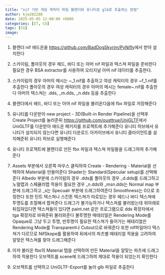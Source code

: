 ```yaml
---
title: "nif 기반 게임 캐릭터 파일 블렌더와 유니티로 glb로 추출하는 방법"
author: kjw202288
date: 2025-05-05 12:00:00 +0800
categories: [IT, CG]
tags: [CG]
image: 
---
```


1. 블렌더 nif 애드온을 <https://github.com/BadDogSkyrim/PyNifly>에서 받아 설치한다

2. 스카이림, 폴아웃의 경우 헤드, 바디 또는 아머 nif 파일과 텍스쳐 파일을 준비한다 필요한 경우 BSA extractor를 사용하여 오리지널 아머 nif 데이터를 추출한다.

3. 스카이림의 경우 아머의 메시는 ~_1.nif를 추출하고 여성 캐릭터의 경우 ~f_1.nif를 추출한다 폴아웃의 경우 여성 캐릭터의 경우 아머의 메시는 female~.nif를 추출한다 아머의 텍스쳐는 .dds, _m.dds, _n.dds 등을 추출한다

4. 블렌더에서 헤드, 바디 또는 아머 nif 파일을 불러온다음에 fbx 파일로 저장해준다

5. 유니티를 다운받아 new project - 3D(Built-in Render Pipeline)을 선택후 Create Project를 눌러준뒤 <https://github.com/ousttrue/UniGLTF>에서 UniGLTF를 다운받아 애드온 패키지를 프로젝트에 추가해준다 유니티 허브에서 유니티가 설치되지 않는다면 유니티 다운로드 아카이브에서 유니티 클라이언트를 설치해준뒤 유니티 허브로 실행해준다

6. 유니티 프로젝트에 블렌더로 만든 fbx 파일과 텍스쳐 파일들을 드래그하여 추가해준다

7. Assets 부분에서 오른쪽 마우스 클릭하여 Create - Rendering - Material을 선택하여 Material을 만들어준다 Shader는 Standard(Specular setup)를 선택해준다 Albedo 부분에 스카이림의 경우 .dds를 폴아웃의 경우 _d.dds를 드래그하고  노멀맵과 스페큘러맵 적용이 필요한 경우 _n.dds와 _msn.dds는 Normal map 부분에 드래그하고 _s는 Specualr 부분에 드래그하여준다 Smoothness는 0으로 조정한다 또한 틴트 텍스쳐나 스킨톤 텍스쳐가 따로있는 경우 헤드나 바디 텍스쳐에 투명도를 조절해서 합쳐준다 드래그가 불가능하거나 텍스쳐를 불러왔는데 위아래로 뒤집혀있다면 텍스쳐들이 있다면 paint.net 같은 프로그램으로 dds 확장자에서 tga 확장자로 바꿔준뒤 불러와준다 불투명한 매테리얼은 Rendering Mode를 Opaque로 그냥 두고 투명, 반투명이 필요한 텍스쳐가 들어가는 매테리얼은 Rendering Mode를 Transparent나 Cutout으로 바꿔준다 또한 nif파일마다 텍스쳐가 다르므로 NifSkope를 활용하여 뒤에서의 파츠별 매테리얼 적용을 고려하여 알맞은 텍스쳐를 찾아 드래그해준다

8. 아까 불러온 fbx의 Material 탭을 선택하여 만든 Material을 알맞는 파츠에 드래그하여 적용한다 오브젝트를 scene에 드래그하여 제대로 적용이 되었는지 확인한다

9. 오브젝트를 선택하고 UniGLTF-Export를 눌러 glb 파일로 추출한다